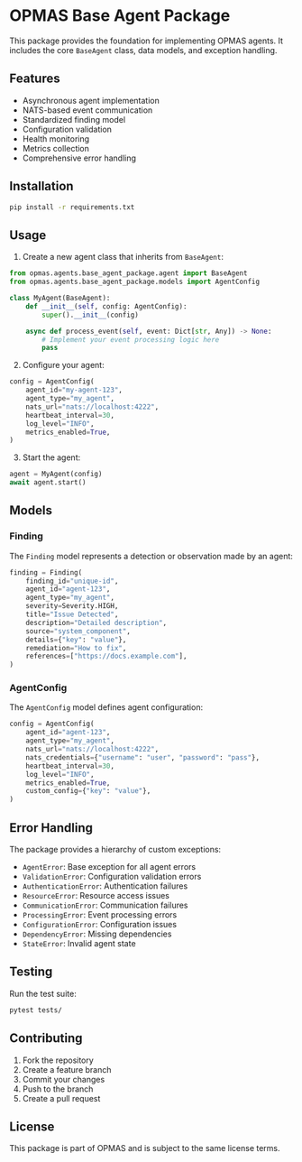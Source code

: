 # OPMAS Base Agent Package

This package provides the foundation for implementing OPMAS agents. It includes the core `BaseAgent` class, data models, and exception handling.

## Features

- Asynchronous agent implementation
- NATS-based event communication
- Standardized finding model
- Configuration validation
- Health monitoring
- Metrics collection
- Comprehensive error handling

## Installation

```bash
pip install -r requirements.txt
```

## Usage

1. Create a new agent class that inherits from `BaseAgent`:

```python
from opmas.agents.base_agent_package.agent import BaseAgent
from opmas.agents.base_agent_package.models import AgentConfig

class MyAgent(BaseAgent):
    def __init__(self, config: AgentConfig):
        super().__init__(config)

    async def process_event(self, event: Dict[str, Any]) -> None:
        # Implement your event processing logic here
        pass
```

2. Configure your agent:

```python
config = AgentConfig(
    agent_id="my-agent-123",
    agent_type="my_agent",
    nats_url="nats://localhost:4222",
    heartbeat_interval=30,
    log_level="INFO",
    metrics_enabled=True,
)
```

3. Start the agent:

```python
agent = MyAgent(config)
await agent.start()
```

## Models

### Finding

The `Finding` model represents a detection or observation made by an agent:

```python
finding = Finding(
    finding_id="unique-id",
    agent_id="agent-123",
    agent_type="my_agent",
    severity=Severity.HIGH,
    title="Issue Detected",
    description="Detailed description",
    source="system_component",
    details={"key": "value"},
    remediation="How to fix",
    references=["https://docs.example.com"],
)
```

### AgentConfig

The `AgentConfig` model defines agent configuration:

```python
config = AgentConfig(
    agent_id="agent-123",
    agent_type="my_agent",
    nats_url="nats://localhost:4222",
    nats_credentials={"username": "user", "password": "pass"},
    heartbeat_interval=30,
    log_level="INFO",
    metrics_enabled=True,
    custom_config={"key": "value"},
)
```

## Error Handling

The package provides a hierarchy of custom exceptions:

- `AgentError`: Base exception for all agent errors
- `ValidationError`: Configuration validation errors
- `AuthenticationError`: Authentication failures
- `ResourceError`: Resource access issues
- `CommunicationError`: Communication failures
- `ProcessingError`: Event processing errors
- `ConfigurationError`: Configuration issues
- `DependencyError`: Missing dependencies
- `StateError`: Invalid agent state

## Testing

Run the test suite:

```bash
pytest tests/
```

## Contributing

1. Fork the repository
2. Create a feature branch
3. Commit your changes
4. Push to the branch
5. Create a pull request

## License

This package is part of OPMAS and is subject to the same license terms.
